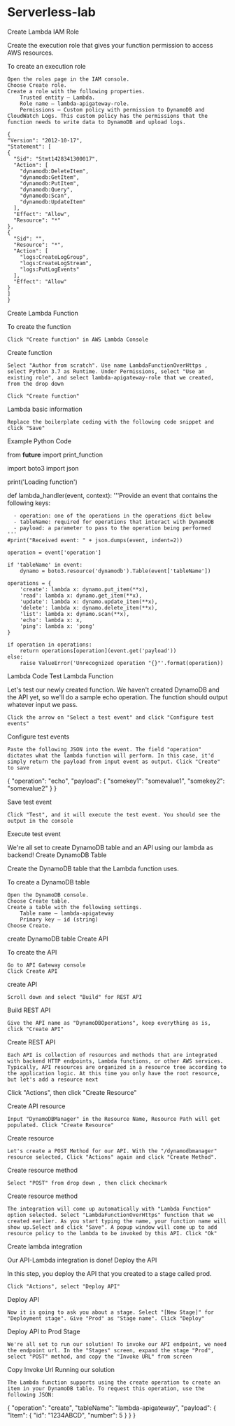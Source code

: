 # Serverless-lab
Create Lambda IAM Role

Create the execution role that gives your function permission to access AWS resources.

To create an execution role

    Open the roles page in the IAM console.
    Choose Create role.
    Create a role with the following properties.
        Trusted entity – Lambda.
        Role name – lambda-apigateway-role.
        Permissions – Custom policy with permission to DynamoDB and CloudWatch Logs. This custom policy has the permissions that the function needs to write data to DynamoDB and upload logs.

    {
    "Version": "2012-10-17",
    "Statement": [
    {
      "Sid": "Stmt1428341300017",
      "Action": [
        "dynamodb:DeleteItem",
        "dynamodb:GetItem",
        "dynamodb:PutItem",
        "dynamodb:Query",
        "dynamodb:Scan",
        "dynamodb:UpdateItem"
      ],
      "Effect": "Allow",
      "Resource": "*"
    },
    {
      "Sid": "",
      "Resource": "*",
      "Action": [
        "logs:CreateLogGroup",
        "logs:CreateLogStream",
        "logs:PutLogEvents"
      ],
      "Effect": "Allow"
    }
    ]
    }

Create Lambda Function

To create the function

    Click "Create function" in AWS Lambda Console

Create function

    Select "Author from scratch". Use name LambdaFunctionOverHttps , select Python 3.7 as Runtime. Under Permissions, select "Use an existing role", and select lambda-apigateway-role that we created, from the drop down

    Click "Create function"

Lambda basic information

    Replace the boilerplate coding with the following code snippet and click "Save"

Example Python Code

from __future__ import print_function

import boto3
import json

print('Loading function')


def lambda_handler(event, context):
    '''Provide an event that contains the following keys:

      - operation: one of the operations in the operations dict below
      - tableName: required for operations that interact with DynamoDB
      - payload: a parameter to pass to the operation being performed
    '''
    #print("Received event: " + json.dumps(event, indent=2))

    operation = event['operation']

    if 'tableName' in event:
        dynamo = boto3.resource('dynamodb').Table(event['tableName'])

    operations = {
        'create': lambda x: dynamo.put_item(**x),
        'read': lambda x: dynamo.get_item(**x),
        'update': lambda x: dynamo.update_item(**x),
        'delete': lambda x: dynamo.delete_item(**x),
        'list': lambda x: dynamo.scan(**x),
        'echo': lambda x: x,
        'ping': lambda x: 'pong'
    }

    if operation in operations:
        return operations[operation](event.get('payload'))
    else:
        raise ValueError('Unrecognized operation "{}"'.format(operation))

Lambda Code
Test Lambda Function

Let's test our newly created function. We haven't created DynamoDB and the API yet, so we'll do a sample echo operation. The function should output whatever input we pass.

    Click the arrow on "Select a test event" and click "Configure test events"

Configure test events

    Paste the following JSON into the event. The field "operation" dictates what the lambda function will perform. In this case, it'd simply return the payload from input event as output. Click "Create" to save

{
    "operation": "echo",
    "payload": {
        "somekey1": "somevalue1",
        "somekey2": "somevalue2"
    }
}

Save test event

    Click "Test", and it will execute the test event. You should see the output in the console

Execute test event

We're all set to create DynamoDB table and an API using our lambda as backend!
Create DynamoDB Table

Create the DynamoDB table that the Lambda function uses.

To create a DynamoDB table

    Open the DynamoDB console.
    Choose Create table.
    Create a table with the following settings.
        Table name – lambda-apigateway
        Primary key – id (string)
    Choose Create.

create DynamoDB table
Create API

To create the API

    Go to API Gateway console
    Click Create API

create API

    Scroll down and select "Build" for REST API

Build REST API

    Give the API name as "DynamoDBOperations", keep everything as is, click "Create API"

Create REST API

    Each API is collection of resources and methods that are integrated with backend HTTP endpoints, Lambda functions, or other AWS services. Typically, API resources are organized in a resource tree according to the application logic. At this time you only have the root resource, but let's add a resource next

Click "Actions", then click "Create Resource"

Create API resource

    Input "DynamoDBManager" in the Resource Name, Resource Path will get populated. Click "Create Resource"

Create resource

    Let's create a POST Method for our API. With the "/dynamodbmanager" resource selected, Click "Actions" again and click "Create Method".

Create resource method

    Select "POST" from drop down , then click checkmark

Create resource method

    The integration will come up automatically with "Lambda Function" option selected. Select "LambdaFunctionOverHttps" function that we created earlier. As you start typing the name, your function name will show up.Select and click "Save". A popup window will come up to add resource policy to the lambda to be invoked by this API. Click "Ok"

Create lambda integration

Our API-Lambda integration is done!
Deploy the API

In this step, you deploy the API that you created to a stage called prod.

    Click "Actions", select "Deploy API"

Deploy API

    Now it is going to ask you about a stage. Select "[New Stage]" for "Deployment stage". Give "Prod" as "Stage name". Click "Deploy"

Deploy API to Prod Stage

    We're all set to run our solution! To invoke our API endpoint, we need the endpoint url. In the "Stages" screen, expand the stage "Prod", select "POST" method, and copy the "Invoke URL" from screen

Copy Invoke Url
Running our solution

    The Lambda function supports using the create operation to create an item in your DynamoDB table. To request this operation, use the following JSON:

{
    "operation": "create",
    "tableName": "lambda-apigateway",
    "payload": {
        "Item": {
            "id": "1234ABCD",
            "number": 5
        }
    }
}
